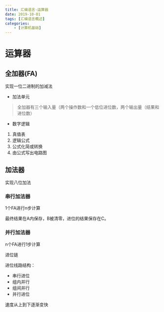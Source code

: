 ```yaml
---
title: 汇编语言-运算器
date: 2019-10-01
tags: [汇编语言概述]
categories: 
    - [计算机基础]
---
```

# 运算器

## 全加器(FA)

实现一位二进制的加减法

- 加法单元
> 全加器有三个输入量（两个操作数和一个低位进位数，两个输出量（结果和进位数）

- 数字逻辑
1. 真值表
2. 逻辑公式
3. 公式化简或转换
4. 由公式写出电路图

## 加法器

实现八位加法

### 串行加法器

1个FA进行n步计算

最终结果在A内保存，B被清零，进位的结果保存在C。

### 并行加法器

n个FA进行1步计算

进位链

进位线路结构：
- 串行进位
- 组内并行
- 组间并行
- 并行进位

速度从上到下逐渐变快
